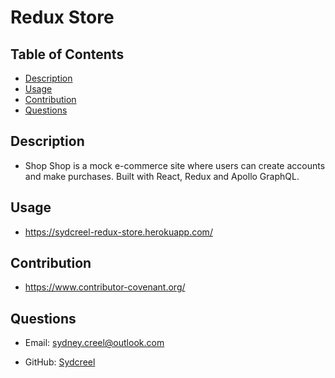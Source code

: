 # Redux Store

## Table of Contents
* [Description](#description)
* [Usage](#usage)
* [Contribution](#contribution)
* [Questions](#questions)

## Description 
* Shop Shop is a mock e-commerce site where users can create accounts and make purchases. Built with React, Redux and Apollo GraphQL.

## Usage
* https://sydcreel-redux-store.herokuapp.com/

## Contribution
* https://www.contributor-covenant.org/

## Questions
* Email: sydney.creel@outlook.com

* GitHub: [Sydcreel](https://github.com/Sydcreel/)
